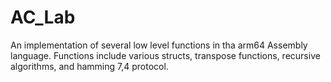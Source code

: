 # AC_Lab
An implementation of several low level functions in tha arm64 Assembly language. Functions include various structs, transpose functions, recursive algorithms, and hamming 7,4 protocol.
